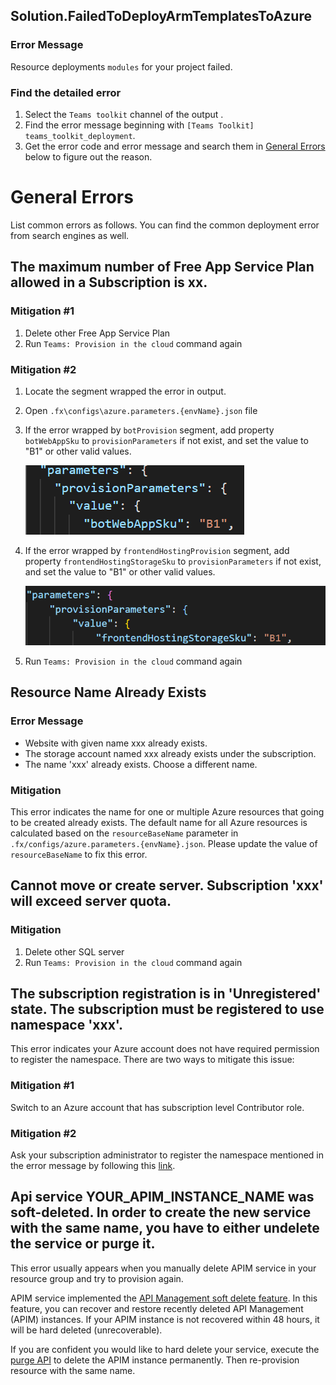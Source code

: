 ## Solution.FailedToDeployArmTemplatesToAzure

### Error Message

Resource deployments `modules` for your project failed. 

### Find the detailed error
1. Select the `Teams toolkit` channel of the output .
1. Find the error message beginning with `[Teams Toolkit] teams_toolkit_deployment`.
1. Get the error code and error message and search them in [General Errors](#general-errors) below to figure out the reason.


# General Errors
List common errors as follows. You can find the common deployment error from search engines as well.
## The maximum number of Free App Service Plan allowed in a Subscription is xx.

### Mitigation #1
1. Delete other Free App Service Plan
1. Run `Teams: Provision in the cloud` command again

### Mitigation #2
1. Locate the segment wrapped the error in output.
1. Open `.fx\configs\azure.parameters.{envName}.json` file
1. If the error wrapped by `botProvision` segment, add property `botWebAppSku` to `provisionParameters` if not exist, and set the value to "B1" or other valid values.

    ![image](../../images/fx-core/arm/bot-sku-config.png)
1. If the error wrapped by `frontendHostingProvision` segment, add property `frontendHostingStorageSku` to `provisionParameters` if not exist, and set the value to "B1" or other valid values.
    
    ![image](../../images/fx-core/arm/frontend-hosting-sku-config.png)
1. Run `Teams: Provision in the cloud` command again

## Resource Name Already Exists
### Error Message
* Website with given name xxx already exists.
* The storage account named xxx already exists under the subscription.
* The name 'xxx' already exists. Choose a different name.

### Mitigation
This error indicates the name for one or multiple Azure resources that going to be created already exists. The default name for all Azure resources is calculated based on the `resourceBaseName` parameter in `.fx/configs/azure.parameters.{envName}.json`. Please update the value of `resourceBaseName` to fix this error.

## Cannot move or create server. Subscription 'xxx' will exceed server quota.

### Mitigation

1. Delete other SQL server
1. Run `Teams: Provision in the cloud` command again

## The subscription registration is in 'Unregistered' state. The subscription must be registered to use namespace 'xxx'.

This error indicates your Azure account does not have required permission to register the namespace. There are two ways to mitigate this issue:
### Mitigation #1
Switch to an Azure account that has subscription level Contributor role.
### Mitigation #2
Ask your subscription administrator to register the namespace mentioned in the error message by following this [link](https://aka.ms/rps-not-found).

## Api service YOUR_APIM_INSTANCE_NAME was soft-deleted. In order to create the new service with the same name, you have to either undelete the service or purge it.

This error usually appears when you manually delete APIM service in your resource group and try to provision again.

APIM service implemented the [API Management soft delete feature](https://aka.ms/apimsoftdelete). In this feature, you can recover and restore recently deleted API Management (APIM) instances. If your APIM instance is not recovered within 48 hours, it will be hard deleted (unrecoverable).

If you are confident you would like to hard delete your service, execute the [purge API](https://docs.microsoft.com/en-us/rest/api/apimanagement/current-ga/deleted-services/purge) to delete the APIM instance permanently. Then re-provision resource with the same name.
